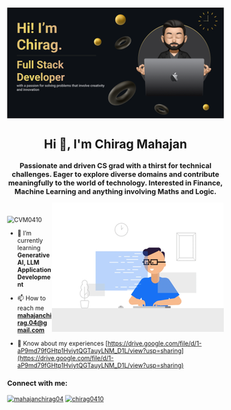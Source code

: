 ![MasterHead](https://github.com/CVM0410/CVM0410/blob/main/Make%20your%20README.png)
<h1 align="center">Hi 👋, I'm Chirag Mahajan</h1>
<h3 align="center"">Passionate and driven CS grad with a thirst for technical challenges. Eager to explore diverse domains and contribute meaningfully to the world of technology. Interested in Finance, Machine Learning and anything involving Maths and Logic.</h3>
&nbsp;
&nbsp;

<img align="right" alt="Coding" width="400" src="https://github.com/CVM0410/CVM0410/blob/main/poster.gif">

<p align="left"> <img src="https://komarev.com/ghpvc/?username=CVM0410&label=Profile%20views&color=0e75b6&style=flat" alt="CVM0410" /> </p>

- 🌱 I’m currently learning **Generative AI, LLM Application Development**

- 📫 How to reach me **mahajanchirag.04@gmail.com**

- 📄 Know about my experiences [https://drive.google.com/file/d/1-aP9md79fGHtp1HviytQGTauyLNM_D1L/view?usp=sharing](https://drive.google.com/file/d/1-aP9md79fGHtp1HviytQGTauyLNM_D1L/view?usp=sharing)

<h3 align="left">Connect with me:</h3>
<p align="left">
<a href="https://twitter.com/mahajanchirag04" target="blank"><img align="center" src="https://raw.githubusercontent.com/rahuldkjain/github-profile-readme-generator/master/src/images/icons/Social/twitter.svg" alt="mahajanchirag04" height="30" width="40" /></a>
<a href="https://linkedin.com/in/chirag0410" target="blank"><img align="center" src="https://raw.githubusercontent.com/rahuldkjain/github-profile-readme-generator/master/src/images/icons/Social/linked-in-alt.svg" alt="chirag0410" height="30" width="40" /></a>
</p>
